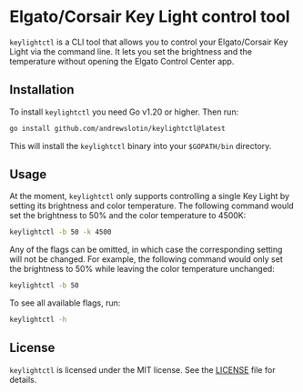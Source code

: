 Elgato/Corsair Key Light control tool
=====================================

`keylightctl` is a CLI tool that allows you to control your Elgato/Corsair Key Light via the command line. It lets you set the brightness and the temperature without opening the Elgato Control Center app.

Installation
------------

To install `keylightctl` you need Go v1.20 or higher. Then run:

```bash
go install github.com/andrewslotin/keylightctl@latest
```

This will install the `keylightctl` binary into your `$GOPATH/bin` directory.

Usage
-----

At the moment, `keylightctl` only supports controlling a single Key Light by setting its brightness and color temperature. The following command would set the brightness to 50% and the color temperature to 4500K:

```bash
keylightctl -b 50 -k 4500
```

Any of the flags can be omitted, in which case the corresponding setting will not be changed. For example, the following command would only set the brightness to 50% while leaving the color temperature unchanged:

```bash
keylightctl -b 50
```

To see all available flags, run:

```bash
keylightctl -h
```

License
-------

`keylightctl` is licensed under the MIT license. See the [LICENSE](LICENSE.md) file for details.
